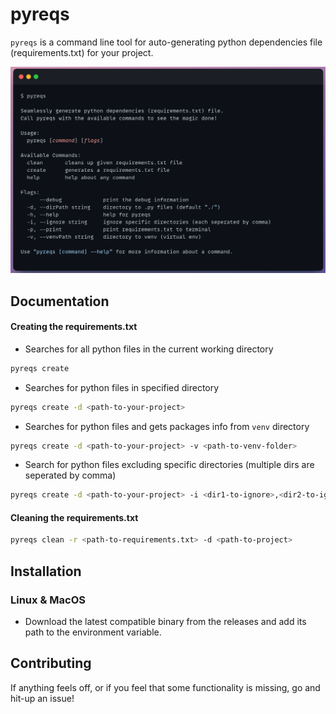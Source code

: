 # pyreqs

`pyreqs` is a command line tool for auto-generating python dependencies file (requirements.txt) for your project.

![](/assets/main-win-crop.png)

## Documentation

#### Creating the requirements.txt

- Searches for all python files in the current working directory
```bash
pyreqs create
```

- Searches for python files in specified directory
```bash
pyreqs create -d <path-to-your-project>
```

- Searches for python files and gets packages info from `venv` directory
```bash
pyreqs create -d <path-to-your-project> -v <path-to-venv-folder>
```

- Search for python files excluding specific directories (multiple dirs are seperated by comma)
```bash
pyreqs create -d <path-to-your-project> -i <dir1-to-ignore>,<dir2-to-ignore>
```

#### Cleaning the requirements.txt

```bash
pyreqs clean -r <path-to-requirements.txt> -d <path-to-project>
```

## Installation

### Linux & MacOS

- Download the latest compatible binary from the releases and add its path to the environment variable.


## Contributing

If anything feels off, or if you feel that some functionality is missing, go and hit-up an issue!

